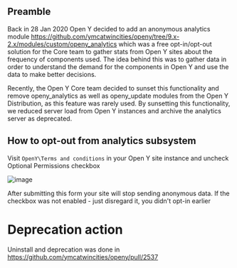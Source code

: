 ## Preamble

Back in 28 Jan 2020 Open Y decided to add an anonymous analytics module https://github.com/ymcatwincities/openy/tree/9.x-2.x/modules/custom/openy_analytics which was a free opt-in/opt-out solution for the Core team to gather stats from Open Y sites about the frequency of components used.
The idea behind this was to gather data in order to understand the demand for the components in Open Y and use the data to make better decisions.

Recently, the Open Y Core team decided to sunset this functionality and remove openy_analytics as well as openy_update modules from the Open Y Distribution, as this feature was rarely used. By sunsetting this functionality, we reduced server load from Open Y instances and archive the analytics server as deprecated.

## How to opt-out from analytics subsystem

Visit `OpenY\Terms and conditions` in your Open Y site instance and uncheck Optional Permissions checkbox

![image](https://user-images.githubusercontent.com/563412/130236284-5979a4fe-289c-4ccc-9c18-059d17d143e8.png)

After submitting this form your site will stop sending anonymous data.
If the checkbox was not enabled - just disregard it, you didn't opt-in earlier

# Deprecation action
Uninstall and deprecation was done in https://github.com/ymcatwincities/openy/pull/2537